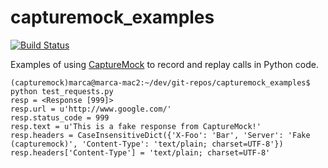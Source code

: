 capturemock_examples
====================

[![Build
Status](https://travis-ci.org/msabramo/capturemock_examples.svg?branch=master)](https://travis-ci.org/msabramo/capturemock_examples)

Examples of using
[CaptureMock](https://pypi.python.org/pypi/CaptureMock) to record and
replay calls in Python code.

```
(capturemock)marca@marca-mac2:~/dev/git-repos/capturemock_examples$ python test_requests.py
resp = <Response [999]>
resp.url = u'http://www.google.com/'
resp.status_code = 999
resp.text = u'This is a fake response from CaptureMock!'
resp.headers = CaseInsensitiveDict({'X-Foo': 'Bar', 'Server': 'Fake
(capturemock)', 'Content-Type': 'text/plain; charset=UTF-8'})
resp.headers['Content-Type'] = 'text/plain; charset=UTF-8'
```
